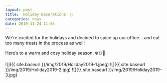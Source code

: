 ```yaml
---
layout: post
title:  Holiday Decorations! 🎄
categories: news
date: 2019-11-24 11:56
---
```


We're excited for the holidays and decided to spice up our office... and eat too many treats in the process as well!

Here’s to a warm and cosy holiday season. ❄️☃️🎁

![]({{ site.baseurl }}/img/2019/Holiday2019-1.jpeg)
![]({{ site.baseurl }}/img/2019/Holiday2019-2.jpg)
![]({{ site.baseurl }}/img/2019/Holiday2019-3.jpg)
